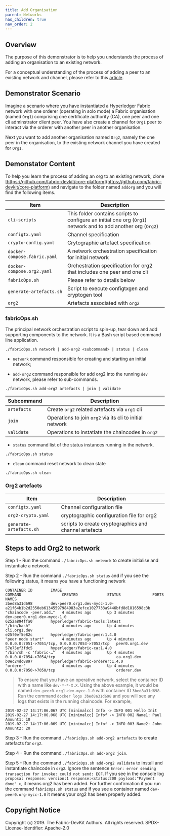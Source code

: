 ```yaml
---
title: Add Organisation
parent: Networks
has_children: true
nav_order: 2
---
```


## Overview

The purpose of this demonstrator is to help you understands the process of adding an organisation to an existing network.

For a conceptual understanding of the process of adding a peer to an existing network and channel, please refer to this [article](https://medium.com/@kctheservant/add-a-new-organization-on-existing-hyperledger-fabric-network-2c9e303955b2).

## Demonstrator Scenario

Imagine a scenario where you have instantiated a Hyperledger Fabric network with one orderer (operating in solo mode) a Fabric organisation (named `Org1`) comprising one certificate authority (CA), one peer and one cli adminstrator client peer. You have also create a channel for `Org1` peer to interact via the orderer with another peer in another organisation.

Next you want to add another organisation named `Org2`, namely the one peer in the organisation, to the existing network channel you have created for `Org1`.

## Demonstator Content

To help you learn the process of adding an org to an existing network, clone [https://github.com/fabric-devkit/core-platform](https://github.com/fabric-devkit/core-platform) and navigate to the folder named `addorg` and you will find the following items.

| Item | Description |
| --- | --- |
| `cli-scripts` | This folder contains scripts to configure an initial one org (`Org1`) network and to add another org (`Org2`) |
| `configtx.yaml` | Channel specification |
| `crypto-config.yaml` | Crytographic artefact specification  |
| `docker-compose.fabric.yaml` | A network orchestration specification for initial network |
| `docker-compose.org2.yaml` | Orchestration specification for org2 that includes one peer and one cli |
| `fabricOps.sh` | Please refer to details below |
| `generate-artefacts.sh` | Script to execute configtxgen and cryptogen tool |
| `org2` | Artefacts associated with `org2` |

### fabricOps.sh

The principal network orchestration script to spin-up, tear down and add supporting components to the network. It is a Bash script based command line application.

`./fabricOps.sh network | add-org2 <subcommand> | status | clean`

* `network` command responsible for creating and starting an initial network;

* `add-org2` command responsible for add org2 into the running `dev` network, please refer to sub-commands.

```shell
./fabricOps.sh add-org2 artefacts | join | validate
```

| Subcommand | Description |
| --- | --- |
| `artefacts` | Create `org2` related artefacts via `org1` cli |
| `join` | Operations to join `org2` via its cli to initial network |
| `validate` | Operations to instatiate the chaincodes in `org2` |

* `status` command list of the status instances running in the network.

```shell
./fabricOps.sh status
```

* `clean` command reset network to clean state

```shell
./fabricOps.sh clean
```

### Org2 artefacts

| Item | Description |
| --- | --- |
| `configtx.yaml` |  Channel configuration file  |
| `org2-crypto.yaml` | cryptographic configuration file for org2 |
| `generate-artefacts.sh`| scripts to create cryptographics and channel artefacts |

## Steps to add Org2 to network

Step 1 - Run the command `./fabricOps.sh network` to create initialise and instantiate a network.

Step 2 - Run the command `./fabricOps.sh status` and if you see the following status, it means you have a functioning network

```shell
CONTAINER ID        IMAGE                                                                                          COMMAND                  CREATED             STATUS              PORTS                                            NAMES
3bed8a31d698        dev-peer0.org1.dev-mycc-1.0-a21f64b1b2d2350eb61345597984983a2efce1027733a9446bfd8d1816598c3b   "chaincode -peer.add…"   4 minutes ago       Up 3 minutes                                                         dev-peer0.org1.dev-mycc-1.0
6252a894ffa0        hyperledger/fabric-tools:latest                                                                "/bin/bash"              4 minutes ago       Up 4 minutes                                                         cli.org1.dev
e25f0ef5e82c        hyperledger/fabric-peer:1.4.0                                                                  "peer node start"        4 minutes ago       Up 4 minutes        0.0.0.0:7051->7051/tcp, 0.0.0.0:7053->7053/tcp   peer0.org1.dev
57e75ef3fdc5        hyperledger/fabric-ca:1.4.0                                                                    "/bin/sh -c 'fabric-…"   4 minutes ago       Up 4 minutes        0.0.0.0:7054->7054/tcp                           ca.org1.dev
b0ec24dc8897        hyperledger/fabric-orderer:1.4.0                                                               "orderer"                4 minutes ago       Up 4 minutes        0.0.0.0:7050->7050/tcp                           orderer.dev
```

> To ensure that you have an operative network, select the container ID with a name like `dev-*-*-X.X`. Using the above example, it would be
> named `dev-peer0.org1.dev-mycc-1.0` with container ID `3bed8a31d698`. Run the command `docker logs 3bed8a31d698` and you will see any logs
> that exists in the running chaincode. For example,

```shell
2019-02-27 14:17:06.067 UTC [minimalcc] Info -> INFO 001 Hello Init
2019-02-27 14:17:06.068 UTC [minimalcc] Infof -> INFO 002 Name1: Paul Amount1: 10
2019-02-27 14:17:06.069 UTC [minimalcc] Infof -> INFO 003 Name2: John Amount2: 20
```

Step 3 - Run the command `./fabricOps.sh add-org2 artefacts` to create artefacts for `org2`.

Step 4 - Run the command `./fabricOps.sh add-org2 join`.

Step 5 - Run the command `./fabricOps.sh add-org2 validate` to install and instantiate chaincode in `org2`. Ignore the sentence `Error: error sending transaction for invoke: could not send: EOF`. If you see in the console log `proposal response: version:1 response:<status:200 payload:"Payment done" >`, it means org2 has been added. For further confirmation if you run the command `fabricOps.sh status` and if you see a container named `dev-peer0.org-mycc-1.0` it means your org2 has been properly added.

## Copyright Notice

Copyright (c) 2019. The Fabric-DevKit Authors. All rights reserved.
SPDX-License-Identifier: Apache-2.0